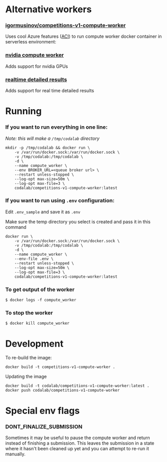 Alternative workers
===================

### [igormusinov/competitions-v1-compute-worker](https://github.com/igormusinov/competitions-v1-compute-worker)

Uses cool Azure features ([ACI](https://azure.microsoft.com/en-us/services/container-instances/)) to run compute worker docker container in serverless environment:

### [nvidia compute worker](https://github.com/codalab/competitions-v1-compute-worker/tree/162-nvidia-worker)

Adds support for nvidia GPUs 

### [realtime detailed results](https://github.com/codalab/competitions-v1-compute-worker/tree/feature/realtime-detailed-results)

Adds support for real time detailed results

Running
=======

### If you want to run everything in one line:

*Note: this will make a `/tmp/codalab` directory*

```
mkdir -p /tmp/codalab && docker run \
    -v /var/run/docker.sock:/var/run/docker.sock \
    -v /tmp/codalab:/tmp/codalab \
    -d \
    --name compute_worker \
    --env BROKER_URL=<queue broker url> \
    --restart unless-stopped \
    --log-opt max-size=50m \
    --log-opt max-file=3 \
    codalab/competitions-v1-compute-worker:latest
```


### If you want to run using `.env` configuration:

Edit `.env_sample` and save it as `.env`

Make sure the temp directory you select is created and pass it in this command

```
docker run \
    -v /var/run/docker.sock:/var/run/docker.sock \
    -v /tmp/codalab:/tmp/codalab \
    -d \
    --name compute_worker \
    --env-file .env \
    --restart unless-stopped \
    --log-opt max-size=50m \
    --log-opt max-file=3 \
    codalab/competitions-v1-compute-worker:latest
```

### To get output of the worker

```
$ docker logs -f compute_worker
```

### To stop the worker

```
$ docker kill compute_worker
```


Development
===========

To re-build the image:

```
docker build -t competitions-v1-compute-worker .
```

Updating the image

```
docker build -t codalab/competitions-v1-compute-worker:latest .
docker push codalab/competitions-v1-compute-worker
```


Special env flags
=================


### DONT_FINALIZE_SUBMISSION

Sometimes it may be useful to pause the compute worker and return instead of finishing a submission. This leaves the
submission in a state where it hasn't been cleaned up yet and you can attempt to re-run it manually.

